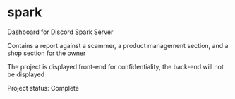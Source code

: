 # spark
Dashboard for Discord Spark Server

Contains a report against a scammer, a product management section, and a shop section for the owner

The project is displayed front-end for confidentiality, the back-end will not be displayed

Project status: Complete
